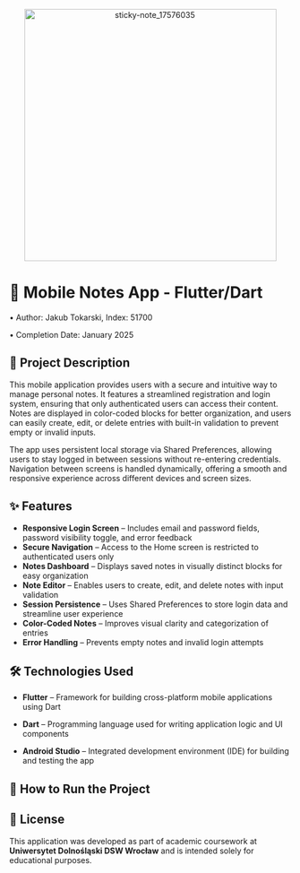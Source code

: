 <p align="center">
  <img width="450" height="450" alt="sticky-note_17576035" src="https://github.com/user-attachments/assets/3571a8a5-a31c-4b0b-b92e-e1ad37e33596" />
</p>


# 📱 Mobile Notes App - Flutter/Dart

• Author: Jakub Tokarski, Index: 51700 

• Completion Date: January 2025  


## 📄 Project Description

This mobile application provides users with a secure and intuitive way to manage personal notes. It features a streamlined registration and login system, ensuring that only authenticated users can access their content. Notes are displayed in color-coded blocks for better organization, and users can easily create, edit, or delete entries with built-in validation to prevent empty or invalid inputs.

The app uses persistent local storage via Shared Preferences, allowing users to stay logged in between sessions without re-entering credentials. Navigation between screens is handled dynamically, offering a smooth and responsive experience across different devices and screen sizes.

## ✨ Features

- **Responsive Login Screen** – Includes email and password fields, password visibility toggle, and error feedback   
- **Secure Navigation** – Access to the Home screen is restricted to authenticated users only  
- **Notes Dashboard** – Displays saved notes in visually distinct blocks for easy organization  
- **Note Editor** – Enables users to create, edit, and delete notes with input validation  
- **Session Persistence** – Uses Shared Preferences to store login data and streamline user experience  
- **Color-Coded Notes** – Improves visual clarity and categorization of entries  
- **Error Handling** – Prevents empty notes and invalid login attempts  

## 🛠️ Technologies Used

- **Flutter** – Framework for building cross-platform mobile applications using Dart

- **Dart** – Programming language used for writing application logic and UI components

- **Android Studio** – Integrated development environment (IDE) for building and testing the app

## 🚀 How to Run the Project

## 📄 License

This application was developed as part of academic coursework at **Uniwersytet Dolnośląski DSW Wrocław** and is intended solely for educational purposes.  


